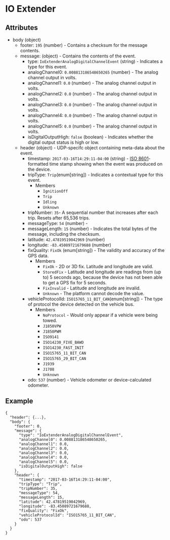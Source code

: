 # IO Extender

## Attributes

- body (object)
  - footer: `195` (number) - Contains a checksum for the message contents.
  - message: (object) - Contains the contents of the event.
    - type: `IoExtenderAnalogDigitalChannelEvent` (string) - Indicates a type for this event.
    - analogChannel0: `0.008813186548650265` (number) - The analog channel output in volts.
    - analogChannel1: `0.0` (number) - The analog channel output in volts.
    - analogChannel2: `0.0` (number) - The analog channel output in volts.
    - analogChannel3: `0.0` (number) - The analog channel output in volts.
    - analogChannel4: `0.0` (number) - The analog channel output in volts.
    - analogChannel5: `0.0` (number) - The analog channel output in volts.
    - isDigitalOutputHigh: `false` (boolean) - Indicates whether the digital output status is high or low.
  - header (object) - UDP-specifc object containing meta-data about the event.
    - timestamp: `2017-03-16T14:29:11-04:00` (string) - [ISO 8601](https://en.wikipedia.org/wiki/ISO_8601)-formatted time stamp showing when the event was produced on the device.
    - tripType: `Trip`(enum[string]) - Indicates a contextual type for this event.
      - Members
        - `IgnitionOff`
        - `Trip`
        - `Idling`
        - `Unknown`
    - tripNumber: `35`- A sequential number that increases after each trip. Resets after 65,536 trips.
    - messageType: `54` (number) - 
    - messageLength: `15` (number) - Indicates the total bytes of the message, including the checksum.
    - latitude: `42.47819519042969` (number)
    - longitude: `-83.45089721679688` (number)
    - fixQuality: `FixOk` (enum[string]) - The validity and accuracy of the GPS data.
      - Members
        - `FixOk` - 2D or 3D fix. Latitude and longitude are valid.
        - `StoredFix` - Latitude and longitude are readings from (up to) 5 seconds ago, because the device has not been able to get a GPS fix for 5 seconds.
        - `FixInvalid` - Latitude and longitude are invalid.
        - `Unknown` - The platform cannot decode the value.
    - vehicleProtocolId: `ISO15765_11_BIT_CAN`(enum[string]) - The type of protocol the device detected on the vehicle bus.
      - Members
        - `NoProtocol` - Would only appear if a vehicle were being towed. 
        - `J1850VPW`
        - `J1850PWM`
        - `ISO9141`
        - `ISO14230_FIVE_BAWD`
        - `ISO14230_FAST_INIT`
        - `ISO15765_11_BIT_CAN`
        - `ISO15765_29_BIT_CAN`
        - `J1939`
        - `J1708`
        - `Unknown`
    - odo: `537` (number) - Vehicle odometer or device-calculated odometer.

## Example
```
{
  "header": {...},
  "body": {
    "footer": 0,
    "message": {
      "type": "IoExtenderAnalogDigitalChannelEvent",
      "analogChannel0": 0.008813186548650265,
      "analogChannel1": 0.0,
      "analogChannel2": 0.0,
      "analogChannel3": 0.0,
      "analogChannel4": 0.0,
      "analogChannel5": 0.0,
      "isDigitalOutputHigh": false
    },
    "header": {
      "timestamp": "2017-03-16T14:29:11-04:00",
      "tripType": "Trip",
      "tripNumber": 35,
      "messageType": 54,
      "messageLength": 15,
      "latitude": 42.47819519042969,
      "longitude": -83.45089721679688,
      "fixQuality": "FixOk",
      "vehicleProtocolId": "ISO15765_11_BIT_CAN",
      "odo": 537
    }
  }
}
```
